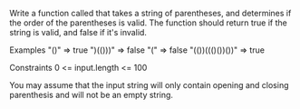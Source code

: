 Write a function called that takes a string of parentheses, and determines if the order of the parentheses is valid. The function should return true if the string is valid, and false if it's invalid.

Examples
"()"              =>  true
")(()))"          =>  false
"("               =>  false
"(())((()())())"  =>  true

Constraints
0 <= input.length <= 100

You may assume that the input string will only contain opening and closing parenthesis and will not be an empty string.